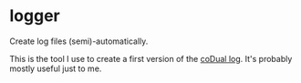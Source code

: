 # logger

Create log files (semi)-automatically. 

This is the tool I use to create a first version of the [coDual log](https://codual.github.io/log). It's probably mostly useful just to me.
